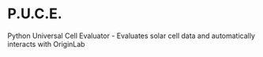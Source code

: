 # P.U.C.E.
Python Universal Cell Evaluator - Evaluates solar cell data and automatically interacts with OriginLab

